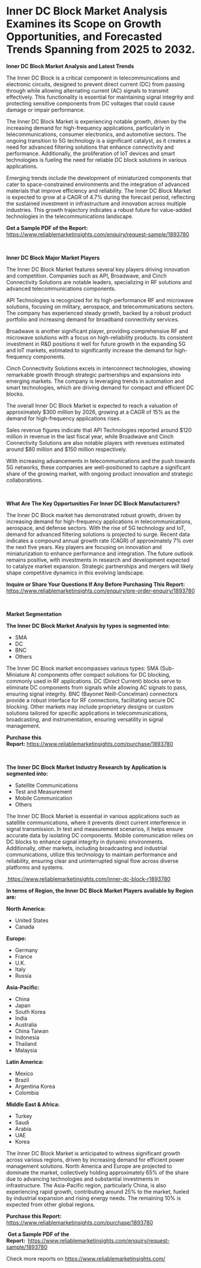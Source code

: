 <p><h1>Inner DC Block Market Analysis Examines its Scope on Growth Opportunities, and Forecasted Trends Spanning from 2025 to 2032.</h1></p><p><strong>Inner DC Block Market Analysis and Latest Trends</strong></p>
<p><p>The Inner DC Block is a critical component in telecommunications and electronic circuits, designed to prevent direct current (DC) from passing through while allowing alternating current (AC) signals to transmit effectively. This functionality is essential for maintaining signal integrity and protecting sensitive components from DC voltages that could cause damage or impair performance. </p><p>The Inner DC Block Market is experiencing notable growth, driven by the increasing demand for high-frequency applications, particularly in telecommunications, consumer electronics, and automotive sectors. The ongoing transition to 5G technology is a significant catalyst, as it creates a need for advanced filtering solutions that enhance connectivity and performance. Additionally, the proliferation of IoT devices and smart technologies is fueling the need for reliable DC block solutions in various applications.</p><p>Emerging trends include the development of miniaturized components that cater to space-constrained environments and the integration of advanced materials that improve efficiency and reliability. The Inner DC Block Market is expected to grow at a CAGR of 4.7% during the forecast period, reflecting the sustained investment in infrastructure and innovation across multiple industries. This growth trajectory indicates a robust future for value-added technologies in the telecommunications landscape.</p></p>
<p><strong>Get a Sample PDF of the Report:&nbsp;</strong> <a href="https://www.reliablemarketinsights.com/enquiry/request-sample/1893780?utm_campaign=3560&utm_medium=2&utm_source=Github&utm_content=ia&utm_term=07042025&utm_id=inner-dc-block">https://www.reliablemarketinsights.com/enquiry/request-sample/1893780</a></p>
<p>&nbsp;</p>
<p><strong>Inner DC Block Major Market Players</strong></p>
<p><p>The Inner DC Block Market features several key players driving innovation and competition. Companies such as API, Broadwave, and Cinch Connectivity Solutions are notable leaders, specializing in RF solutions and advanced telecommunications components. </p><p>API Technologies is recognized for its high-performance RF and microwave solutions, focusing on military, aerospace, and telecommunications sectors. The company has experienced steady growth, backed by a robust product portfolio and increasing demand for broadband connectivity services. </p><p>Broadwave is another significant player, providing comprehensive RF and microwave solutions with a focus on high-reliability products. Its consistent investment in R&D positions it well for future growth in the expanding 5G and IoT markets, estimated to significantly increase the demand for high-frequency components.</p><p>Cinch Connectivity Solutions excels in interconnect technologies, showing remarkable growth through strategic partnerships and expansions into emerging markets. The company is leveraging trends in automation and smart technologies, which are driving demand for compact and efficient DC blocks.</p><p>The overall Inner DC Block Market is expected to reach a valuation of approximately $300 million by 2026, growing at a CAGR of 15% as the demand for high-frequency applications rises. </p><p>Sales revenue figures indicate that API Technologies reported around $120 million in revenue in the last fiscal year, while Broadwave and Cinch Connectivity Solutions are also notable players with revenues estimated around $80 million and $150 million respectively. </p><p>With increasing advancements in telecommunications and the push towards 5G networks, these companies are well-positioned to capture a significant share of the growing market, with ongoing product innovation and strategic collaborations.</p></p>
<p>&nbsp;</p>
<p><strong>What Are The Key Opportunities For Inner DC Block Manufacturers?</strong></p>
<p><p>The Inner DC Block market has demonstrated robust growth, driven by increasing demand for high-frequency applications in telecommunications, aerospace, and defense sectors. With the rise of 5G technology and IoT, demand for advanced filtering solutions is projected to surge. Recent data indicates a compound annual growth rate (CAGR) of approximately 7% over the next five years. Key players are focusing on innovation and miniaturization to enhance performance and integration. The future outlook remains positive, with investments in research and development expected to catalyze market expansion. Strategic partnerships and mergers will likely shape competitive dynamics in this evolving landscape.</p></p>
<p><strong>Inquire or Share Your Questions If Any Before Purchasing This Report:</strong> <a href="https://www.reliablemarketinsights.com/enquiry/pre-order-enquiry/1893780?utm_campaign=3560&utm_medium=2&utm_source=Github&utm_content=ia&utm_term=07042025&utm_id=inner-dc-block">https://www.reliablemarketinsights.com/enquiry/pre-order-enquiry/1893780</a></p>
<p>&nbsp;</p>
<p><strong>Market Segmentation</strong></p>
<p><strong>The Inner DC Block Market Analysis by types is segmented into:</strong></p>
<p><ul><li>SMA</li><li>DC</li><li>BNC</li><li>Others</li></ul></p>
<p><p>The Inner DC Block market encompasses various types: SMA (Sub-Miniature A) components offer compact solutions for DC blocking, commonly used in RF applications. DC (Direct Current) blocks serve to eliminate DC components from signals while allowing AC signals to pass, ensuring signal integrity. BNC (Bayonet Neill-Concelman) connectors provide a robust interface for RF connections, facilitating secure DC blocking. Other markets may include proprietary designs or custom solutions tailored for specific applications in telecommunications, broadcasting, and instrumentation, ensuring versatility in signal management.</p></p>
<p><strong>Purchase this Report:&nbsp;</strong><a href="https://www.reliablemarketinsights.com/purchase/1893780?utm_campaign=3560&utm_medium=2&utm_source=Github&utm_content=ia&utm_term=07042025&utm_id=inner-dc-block">https://www.reliablemarketinsights.com/purchase/1893780</a></p>
<p>&nbsp;</p>
<p><strong>The Inner DC Block Market Industry Research by Application is segmented into:</strong></p>
<p><ul><li>Satellite Communications</li><li>Test and Measurement</li><li>Mobile Communication</li><li>Others</li></ul></p>
<p><p>The Inner DC Block Market is essential in various applications such as satellite communications, where it prevents direct current interference in signal transmission. In test and measurement scenarios, it helps ensure accurate data by isolating DC components. Mobile communication relies on DC blocks to enhance signal integrity in dynamic environments. Additionally, other markets, including broadcasting and industrial communications, utilize this technology to maintain performance and reliability, ensuring clear and uninterrupted signal flow across diverse platforms and systems.</p></p>
<p><a href="https://www.reliablemarketinsights.com/inner-dc-block-r1893780?utm_campaign=3560&utm_medium=2&utm_source=Github&utm_content=ia&utm_term=07042025&utm_id=inner-dc-block">&nbsp;https://www.reliablemarketinsights.com/inner-dc-block-r1893780</a></p>
<p><strong>In terms of Region, the Inner DC Block Market Players available by Region are:</strong></p>
<p>
    <p> <strong> North America: </strong>
        <ul>
            <li>United States</li>
            <li>Canada</li>
        </ul>
        </p> 
    <p> <strong> Europe: </strong>
        <ul>
            <li>Germany</li>
            <li>France</li>
            <li>U.K.</li>
            <li>Italy</li>
            <li>Russia</li>
        </ul>
        </p> 
    <p> <strong> Asia-Pacific: </strong>
        <ul>
            <li>China</li>
            <li>Japan</li>
            <li>South Korea</li>
            <li>India</li>
            <li>Australia</li>
            <li>China Taiwan</li>
            <li>Indonesia</li>
            <li>Thailand</li>
            <li>Malaysia</li>
        </ul>
        </p> 
    <p> <strong> Latin America: </strong>
        <ul>
            <li>Mexico</li>
            <li>Brazil</li>
            <li>Argentina Korea</li>
            <li>Colombia</li>
        </ul>
        </p> 
    <p> <strong> Middle East & Africa: </strong>
        <ul>
            <li>Turkey</li>
            <li>Saudi</li>
            <li>Arabia</li>
            <li>UAE</li>
            <li>Korea</li>
        </ul>
    </p>
    </p>
<p><p>The Inner DC Block Market is anticipated to witness significant growth across various regions, driven by increasing demand for efficient power management solutions. North America and Europe are projected to dominate the market, collectively holding approximately 65% of the share due to advancing technologies and substantial investments in infrastructure. The Asia-Pacific region, particularly China, is also experiencing rapid growth, contributing around 25% to the market, fueled by industrial expansion and rising energy needs. The remaining 10% is expected from other global regions.</p></p>
<p><strong>Purchase this Report: </strong><a href="https://www.reliablemarketinsights.com/purchase/1893780?utm_campaign=3560&utm_medium=2&utm_source=Github&utm_content=ia&utm_term=07042025&utm_id=inner-dc-block">https://www.reliablemarketinsights.com/purchase/1893780</a></p>
<p>&nbsp;<strong>Get a Sample PDF of the Report:&nbsp;&nbsp;</strong><a href="https://www.reliablemarketinsights.com/enquiry/request-sample/1893780?utm_campaign=3560&utm_medium=2&utm_source=Github&utm_content=ia&utm_term=07042025&utm_id=inner-dc-block">https://www.reliablemarketinsights.com/enquiry/request-sample/1893780</a></p>
<p><strong></strong></p>
<p>Check more reports on <a href="https://www.reliablemarketinsights.com/?utm_campaign=3560&utm_medium=2&utm_source=Github&utm_content=ia&utm_term=07042025&utm_id=inner-dc-block">https://www.reliablemarketinsights.com/</a></p>
